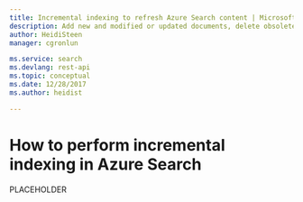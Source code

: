 ```yaml
---
title: Incremental indexing to refresh Azure Search content | Microsoft Docs
description: Add new and modified or updated documents, delete obsolete documents, in a partial indexing operation that preserves unchanged documents in an Azure Search index.
author: HeidiSteen
manager: cgronlun

ms.service: search
ms.devlang: rest-api
ms.topic: conceptual
ms.date: 12/28/2017
ms.author: heidist

---
```

# How to perform incremental indexing in Azure Search

PLACEHOLDER


